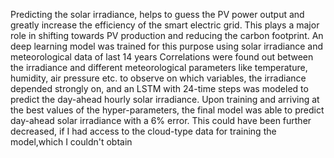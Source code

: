 Predicting the solar irradiance, helps to guess the PV power output and greatly
increase the efficiency of the smart electric grid.
This plays a major role in shifting towards PV production and reducing the carbon
footprint. An deep learning model was trained for this purpose using solar irradiance and
meteorological data of last 14 years
Correlations were found out between the irradiance and different meteorological
parameters like temperature, humidity, air pressure etc. to observe on which variables, the
irradiance depended strongly on, and an LSTM with 24-time steps was modeled to predict
the day-ahead hourly solar irradiance. Upon training and arriving at the best values of the hyper-parameters, the final model was
able to predict day-ahead solar irradiance with a 6% error. This could have been further
decreased, if I had access to the cloud-type data for training the model,which I couldn't
obtain
